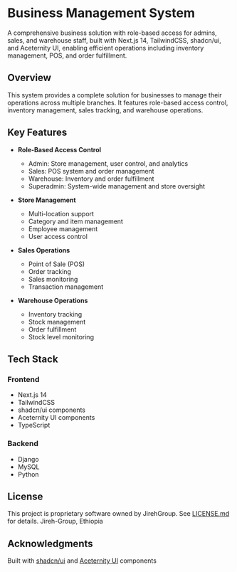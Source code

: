 # Business Management System
A comprehensive business solution with role-based access for admins, sales, and warehouse staff, built with Next.js 14, TailwindCSS, shadcn/ui, and Aceternity UI, enabling efficient operations including inventory management, POS, and order fulfillment.

## Overview
This system provides a complete solution for businesses to manage their operations across multiple branches. It features role-based access control, inventory management, sales tracking, and warehouse operations.

## Key Features
- **Role-Based Access Control**
  - Admin: Store management, user control, and analytics
  - Sales: POS system and order management
  - Warehouse: Inventory and order fulfillment
  - Superadmin: System-wide management and store oversight

- **Store Management**
  - Multi-location support
  - Category and item management
  - Employee management
  - User access control

- **Sales Operations**
  - Point of Sale (POS)
  - Order tracking
  - Sales monitoring
  - Transaction management

- **Warehouse Operations**
  - Inventory tracking
  - Stock management
  - Order fulfillment
  - Stock level monitoring

## Tech Stack
### Frontend
- Next.js 14
- TailwindCSS
- shadcn/ui components
- Aceternity UI components
- TypeScript

### Backend
- Django
- MySQL
- Python

## License
This project is proprietary software owned by JirehGroup. See [LICENSE.md](LICENSE.md) for details.
Jireh-Group, Ethiopia

## Acknowledgments
Built with [shadcn/ui](https://ui.shadcn.com/) and [Aceternity UI](https://ui.aceternity.com/) components
